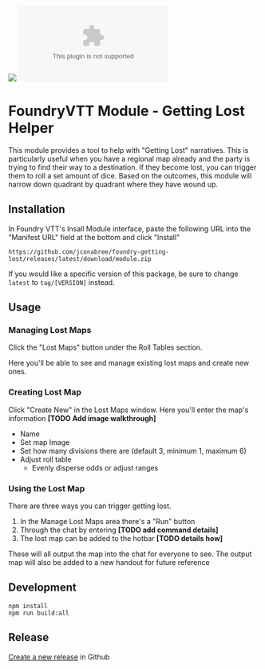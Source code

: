 ![](https://img.shields.io/badge/Foundry-v12-informational)
![Latest Release Download Count](https://img.shields.io/github/downloads/jconabree/foundry-getting-lost/module.zip)


# FoundryVTT Module - Getting Lost Helper

This module provides a tool to help with "Getting Lost" narratives. This is particularly useful when you have a regional map already and the party is trying to find their way to a destination. If they become lost, you can trigger them to roll a set amount of dice. Based on the outcomes, this module will narrow down quadrant by quadrant where they have wound up.

## Installation
In Foundry VTT's Insall Module interface, paste the following URL into the "Manifest URL" field at the bottom and click "Install"

```
https://github.com/jconabree/foundry-getting-lost/releases/latest/download/module.zip
```

If you would like a specific version of this package, be sure to change `latest` to `tag/[VERSION]` instead.

## Usage

### Managing Lost Maps

Click the "Lost Maps" button under the Roll Tables section.

Here you'll be able to see and manage existing lost maps and create new ones.

### Creating Lost Map
Click "Create New" in the Lost Maps window. Here you'll enter the map's information
**[TODO Add image walkthrough]**

- Name
- Set map Image
- Set how many divisions there are (default 3, minimum 1, maximum 6)
- Adjust roll table
  - Evenly disperse odds or adjust ranges

### Using the Lost Map
There are three ways you can trigger getting lost.
1. In the Manage Lost Maps area there's a "Run" button
2. Through the chat by entering **[TODO add command details]**
3. The lost map can be added to the hotbar **[TODO details how]**

These will all output the map into the chat for everyone to see. The output map will also be added to a new handout for future reference

## Development
```
npm install
npm run build:all
```

## Release
[Create a new release](https://docs.github.com/en/repositories/releasing-projects-on-github/managing-releases-in-a-repository#creating-a-release) in Github